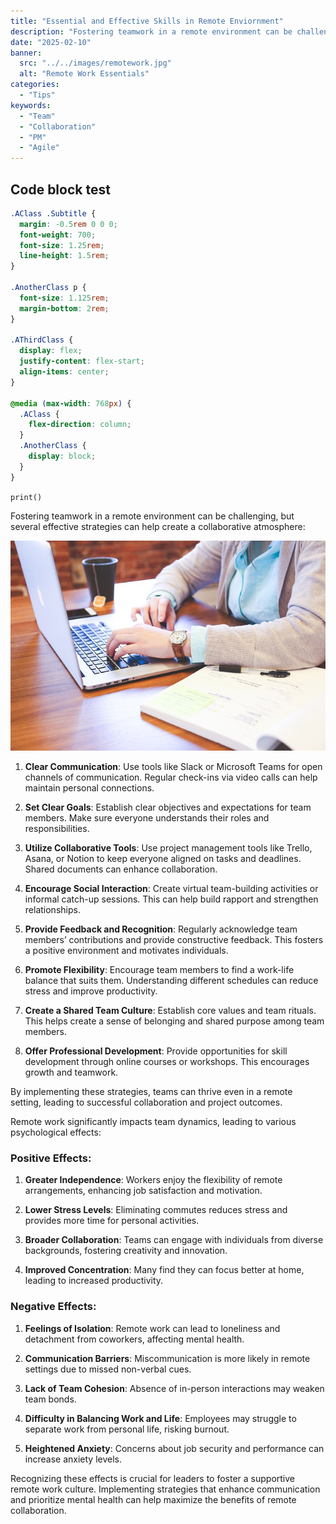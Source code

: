 ```yaml
---
title: "Essential and Effective Skills in Remote Enviornment"
description: "Fostering teamwork in a remote environment can be challenging, but several effective strategies can help create a collaborative atmosphere"
date: "2025-02-10"
banner:
  src: "../../images/remotework.jpg"
  alt: "Remote Work Essentials"
categories:
  - "Tips"
keywords:
  - "Team"
  - "Collaboration"
  - "PM"
  - "Agile"
---
```


## Code block test

```css
.AClass .Subtitle {
  margin: -0.5rem 0 0 0;
  font-weight: 700;
  font-size: 1.25rem;
  line-height: 1.5rem;
}

.AnotherClass p {
  font-size: 1.125rem;
  margin-bottom: 2rem;
}

.AThirdClass {
  display: flex;
  justify-content: flex-start;
  align-items: center;
}

@media (max-width: 768px) {
  .AClass {
    flex-direction: column;
  }
  .AnotherClass {
    display: block;
  }
}
```

`print()`

Fostering teamwork in a remote environment can be challenging, but several effective strategies can help create a collaborative atmosphere:

![This is the alt tag.](../../images/remotework.jpg "Remote Work Challenges [caption](https://amreshasoomro.netlify.app).")

1. **Clear Communication**: Use tools like Slack or Microsoft Teams for open channels of communication. Regular check-ins via video calls can help maintain personal connections.

2. **Set Clear Goals**: Establish clear objectives and expectations for team members. Make sure everyone understands their roles and responsibilities.

3. **Utilize Collaborative Tools**: Use project management tools like Trello, Asana, or Notion to keep everyone aligned on tasks and deadlines. Shared documents can enhance collaboration.

4. **Encourage Social Interaction**: Create virtual team-building activities or informal catch-up sessions. This can help build rapport and strengthen relationships.

5. **Provide Feedback and Recognition**: Regularly acknowledge team members’ contributions and provide constructive feedback. This fosters a positive environment and motivates individuals.

6. **Promote Flexibility**: Encourage team members to find a work-life balance that suits them. Understanding different schedules can reduce stress and improve productivity.

7. **Create a Shared Team Culture**: Establish core values and team rituals. This helps create a sense of belonging and shared purpose among team members.

8. **Offer Professional Development**: Provide opportunities for skill development through online courses or workshops. This encourages growth and teamwork.

By implementing these strategies, teams can thrive even in a remote setting, leading to successful collaboration and project outcomes.


Remote work significantly impacts team dynamics, leading to various psychological effects:

### Positive Effects:

1. **Greater Independence**: Workers enjoy the flexibility of remote arrangements, enhancing job satisfaction and motivation.

2. **Lower Stress Levels**: Eliminating commutes reduces stress and provides more time for personal activities.

3. **Broader Collaboration**: Teams can engage with individuals from diverse backgrounds, fostering creativity and innovation.

4. **Improved Concentration**: Many find they can focus better at home, leading to increased productivity.

### Negative Effects:

1. **Feelings of Isolation**: Remote work can lead to loneliness and detachment from coworkers, affecting mental health.

2. **Communication Barriers**: Miscommunication is more likely in remote settings due to missed non-verbal cues.

3. **Lack of Team Cohesion**: Absence of in-person interactions may weaken team bonds.

4. **Difficulty in Balancing Work and Life**: Employees may struggle to separate work from personal life, risking burnout.

5. **Heightened Anxiety**: Concerns about job security and performance can increase anxiety levels.


Recognizing these effects is crucial for leaders to foster a supportive remote work culture. Implementing strategies that enhance communication and prioritize mental health can help maximize the benefits of remote collaboration.
